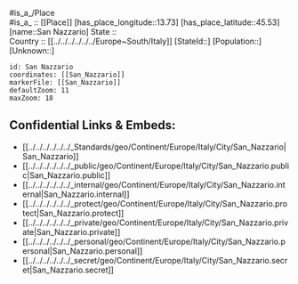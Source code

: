 ﻿---
location: [45.53,13.73] 
mapzoom: [7,12] 
mapmarker: city 
type: City
tags:
- geo/City


SpocWebEntityId: 33919
isDeleted: false
confidential: public

---
#is_a_/Place  
#is_a_ :: [[Place]] 
[has_place_longitude::13.73] 
[has_place_latitude::45.53] 
[name::San Nazzario] 
State ::  
Country :: [[../../../../../../Europe~South/Italy]] 
[StateId::] 
[Population::] 
[Unknown::] 


```leaflet
id: San Nazzario
coordinates: [[San_Nazzario]] 
markerFile: [[San_Nazzario]] 
defaultZoom: 11 
maxZoom: 18
```


## Confidential Links & Embeds: 
- [[../../../../../../_Standards/geo/Continent/Europe/Italy/City/San_Nazzario|San_Nazzario]] 
- [[../../../../../../_public/geo/Continent/Europe/Italy/City/San_Nazzario.public|San_Nazzario.public]] 
- [[../../../../../../_internal/geo/Continent/Europe/Italy/City/San_Nazzario.internal|San_Nazzario.internal]] 
- [[../../../../../../_protect/geo/Continent/Europe/Italy/City/San_Nazzario.protect|San_Nazzario.protect]] 
- [[../../../../../../_private/geo/Continent/Europe/Italy/City/San_Nazzario.private|San_Nazzario.private]] 
- [[../../../../../../_personal/geo/Continent/Europe/Italy/City/San_Nazzario.personal|San_Nazzario.personal]] 
- [[../../../../../../_secret/geo/Continent/Europe/Italy/City/San_Nazzario.secret|San_Nazzario.secret]] 
